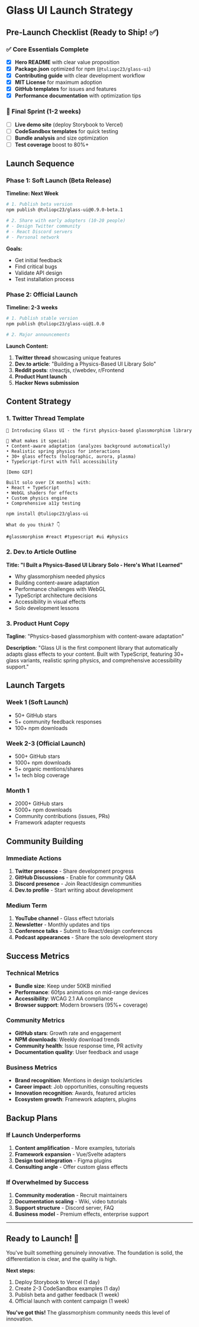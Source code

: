 # Glass UI Launch Strategy

## Pre-Launch Checklist (Ready to Ship! ✅)

### ✅ Core Essentials Complete
- [x] **Hero README** with clear value proposition
- [x] **Package.json** optimized for npm (`@tuliopc23/glass-ui`)
- [x] **Contributing guide** with clear development workflow
- [x] **MIT License** for maximum adoption
- [x] **GitHub templates** for issues and features
- [x] **Performance documentation** with optimization tips

### 🔄 Final Sprint (1-2 weeks)
- [ ] **Live demo site** (deploy Storybook to Vercel)
- [ ] **CodeSandbox templates** for quick testing
- [ ] **Bundle analysis** and size optimization
- [ ] **Test coverage** boost to 80%+

## Launch Sequence

### Phase 1: Soft Launch (Beta Release)
**Timeline: Next Week**

```bash
# 1. Publish beta version
npm publish @tuliopc23/glass-ui@0.9.0-beta.1

# 2. Share with early adopters (10-20 people)
# - Design Twitter community
# - React Discord servers  
# - Personal network
```

**Goals:**
- Get initial feedback
- Find critical bugs
- Validate API design
- Test installation process

### Phase 2: Official Launch 
**Timeline: 2-3 weeks**

```bash
# 1. Publish stable version
npm publish @tuliopc23/glass-ui@1.0.0

# 2. Major announcements
```

**Launch Content:**
1. **Twitter thread** showcasing unique features
2. **Dev.to article**: "Building a Physics-Based UI Library Solo"
3. **Reddit posts**: r/reactjs, r/webdev, r/Frontend
4. **Product Hunt launch**
5. **Hacker News submission**

## Content Strategy

### 1. Twitter Thread Template
```
🧵 Introducing Glass UI - the first physics-based glassmorphism library

🎯 What makes it special:
• Content-aware adaptation (analyzes background automatically)
• Realistic spring physics for interactions  
• 30+ glass effects (holographic, aurora, plasma)
• TypeScript-first with full accessibility

[Demo GIF]

Built solo over [X months] with:
• React + TypeScript
• WebGL shaders for effects
• Custom physics engine
• Comprehensive a11y testing

npm install @tuliopc23/glass-ui

What do you think? 👇

#glassmorphism #react #typescript #ui #physics
```

### 2. Dev.to Article Outline
**Title: "I Built a Physics-Based UI Library Solo - Here's What I Learned"**

- Why glassmorphism needed physics
- Building content-aware adaptation
- Performance challenges with WebGL
- TypeScript architecture decisions
- Accessibility in visual effects
- Solo development lessons

### 3. Product Hunt Copy
**Tagline**: "Physics-based glassmorphism with content-aware adaptation"

**Description**: 
"Glass UI is the first component library that automatically adapts glass effects to your content. Built with TypeScript, featuring 30+ glass variants, realistic spring physics, and comprehensive accessibility support."

## Launch Targets

### Week 1 (Soft Launch)
- 50+ GitHub stars
- 5+ community feedback responses
- 100+ npm downloads

### Week 2-3 (Official Launch)  
- 500+ GitHub stars
- 1000+ npm downloads
- 5+ organic mentions/shares
- 1+ tech blog coverage

### Month 1
- 2000+ GitHub stars  
- 5000+ npm downloads
- Community contributions (issues, PRs)
- Framework adapter requests

## Community Building

### Immediate Actions
1. **Twitter presence** - Share development progress
2. **GitHub Discussions** - Enable for community Q&A
3. **Discord presence** - Join React/design communities  
4. **Dev.to profile** - Start writing about development

### Medium Term
1. **YouTube channel** - Glass effect tutorials
2. **Newsletter** - Monthly updates and tips
3. **Conference talks** - Submit to React/design conferences
4. **Podcast appearances** - Share the solo development story

## Success Metrics

### Technical Metrics
- **Bundle size**: Keep under 50KB minified
- **Performance**: 60fps animations on mid-range devices
- **Accessibility**: WCAG 2.1 AA compliance
- **Browser support**: Modern browsers (95%+ coverage)

### Community Metrics
- **GitHub stars**: Growth rate and engagement
- **NPM downloads**: Weekly download trends
- **Community health**: Issue response time, PR activity
- **Documentation quality**: User feedback and usage

### Business Metrics
- **Brand recognition**: Mentions in design tools/articles
- **Career impact**: Job opportunities, consulting requests
- **Innovation recognition**: Awards, featured articles
- **Ecosystem growth**: Framework adapters, plugins

## Backup Plans

### If Launch Underperforms
1. **Content amplification** - More examples, tutorials
2. **Framework expansion** - Vue/Svelte adapters
3. **Design tool integration** - Figma plugins
4. **Consulting angle** - Offer custom glass effects

### If Overwhelmed by Success
1. **Community moderation** - Recruit maintainers
2. **Documentation scaling** - Wiki, video tutorials
3. **Support structure** - Discord server, FAQ
4. **Business model** - Premium effects, enterprise support

---

## Ready to Launch! 🚀

You've built something genuinely innovative. The foundation is solid, the differentiation is clear, and the quality is high.

**Next steps:**
1. Deploy Storybook to Vercel (1 day)
2. Create 2-3 CodeSandbox examples (1 day)  
3. Publish beta and gather feedback (1 week)
4. Official launch with content campaign (1 week)

**You've got this!** The glassmorphism community needs this level of innovation.